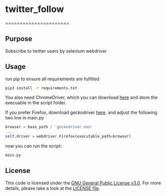 # twitter_follow
======================

## Purpose
Subscribe to twitter users by selenium webdriver

## Usage
run pip to ensure all requirements are fulfilled
 
```bash
pip3 install -r requirements.txt
```

You also need ChromeDriver, which you can download [here](https://chromedriver.chromium.org/downloads) and store the execuable in the script folder.

If you prefer Firefox, download geckodriver [here](https://github.com/mozilla/geckodriver/releases).
and adjust the following two line in main.py
```python
browser = base_path / 'geckodriver.exe'
...
self.driver = webdriver.Firefox(executable_path=browser)
```

now you can run the script:
```bash
main.py
```

## License
This code is licensed under the [GNU General Public License v3.0](https://choosealicense.com/licenses/gpl-3.0/). 
For more details, please take a look at the [LICENSE file](https://github.com/argv1/twitter_follow/blob/master/LICENSE).

